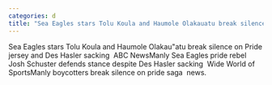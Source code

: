 ```yaml
---
categories: d
title: "Sea Eagles stars Tolu Koula and Haumole Olakauatu break silence on Pride jersey and Des Hasler sacking  ABC News"
---
```

Sea Eagles stars Tolu Koula and Haumole Olakau"atu break silence on Pride jersey and Des Hasler sacking&nbsp;&nbsp;ABC NewsManly Sea Eagles pride rebel Josh Schuster defends stance despite Des Hasler sacking&nbsp;&nbsp;Wide World of SportsManly boycotters break silence on pride saga&nbsp;&nbsp;news.